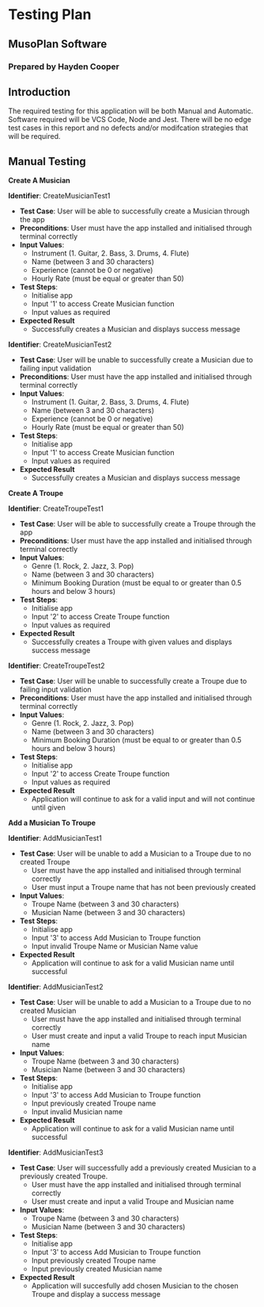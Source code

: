 # Testing Plan

## MusoPlan Software

### Prepared by Hayden Cooper

## Introduction

The required testing for this application will be both Manual and Automatic.
Software required will be VCS Code, Node and Jest.
There will be no edge test cases in this report and no defects and/or modifcation strategies that will be required.

## Manual Testing

**Create A Musician**

**Identifier**: CreateMusicianTest1

  * **Test Case**: User will be able to successfully create a Musician through the app
  * **Preconditions**: User must have the app installed and initialised through terminal correctly
  * **Input Values**: 
    * Instrument (1. Guitar, 2. Bass, 3. Drums, 4. Flute)
    * Name (between 3 and 30 characters)
    * Experience (cannot be 0 or negative)
    * Hourly Rate (must be equal or greater than 50)
  * **Test Steps**:
    * Initialise app
    * Input '1' to access Create Musician function
    * Input values as required
  * **Expected Result**
    * Successfully creates a Musician and displays success message
    
**Identifier**: CreateMusicianTest2

  * **Test Case**: User will be unable to successfully create a Musician due to failing input validation
  * **Preconditions**: User must have the app installed and initialised through terminal correctly
  * **Input Values**: 
    * Instrument (1. Guitar, 2. Bass, 3. Drums, 4. Flute)
    * Name (between 3 and 30 characters)
    * Experience (cannot be 0 or negative)
    * Hourly Rate (must be equal or greater than 50)
  * **Test Steps**:
    * Initialise app
    * Input '1' to access Create Musician function
    * Input values as required
  * **Expected Result**
    * Successfully creates a Musician and displays success message


**Create A Troupe**
  
**Identifier**: CreateTroupeTest1

  * **Test Case**: User will be able to successfully create a Troupe through the app
  * **Preconditions**: User must have the app installed and initialised through terminal correctly
  * **Input Values**: 
    * Genre (1. Rock, 2. Jazz, 3. Pop)
    * Name (between 3 and 30 characters)
    * Minimum Booking Duration (must be equal to or greater than 0.5 hours and below 3 hours)
  * **Test Steps**:
    * Initialise app
    * Input '2' to access Create Troupe function
    * Input values as required
  * **Expected Result**
    * Successfully creates a Troupe with given values and displays success message

**Identifier**: CreateTroupeTest2

  * **Test Case**: User will be unable to successfully create a Troupe due to failing input validation
  * **Preconditions**: User must have the app installed and initialised through terminal correctly
  * **Input Values**: 
    * Genre (1. Rock, 2. Jazz, 3. Pop)
    * Name (between 3 and 30 characters)
    * Minimum Booking Duration (must be equal to or greater than 0.5 hours and below 3 hours)
  * **Test Steps**:
    * Initialise app
    * Input '2' to access Create Troupe function
    * Input values as required
  * **Expected Result**
    * Application will continue to ask for a valid input and will not continue until given


**Add a Musician To Troupe**

**Identifier**: AddMusicianTest1

  * **Test Case**: User will be unable to add a Musician to a Troupe due to no created Troupe
    * User must have the app installed and initialised through terminal correctly
    * User must input a Troupe name that has not been previously created
  * **Input Values**: 
    * Troupe Name (between 3 and 30 characters)
    * Musician Name (between 3 and 30 characters)
  * **Test Steps**:
    * Initialise app
    * Input '3' to access Add Musician to Troupe function
    * Input invalid Troupe Name or Musician Name value
  * **Expected Result**
    * Application will continue to ask for a valid Musician name until successful


**Identifier**: AddMusicianTest2

  * **Test Case**: User will be unable to add a Musician to a Troupe due to no created Musician
    * User must have the app installed and initialised through terminal correctly
    * User must create and input a valid Troupe to reach input Musician name
  * **Input Values**: 
    * Troupe Name (between 3 and 30 characters)
    * Musician Name (between 3 and 30 characters)
  * **Test Steps**:
    * Initialise app
    * Input '3' to access Add Musician to Troupe function
    * Input previously created Troupe name
    * Input invalid Musician name
  * **Expected Result**
    * Application will continue to ask for a valid Musician name until successful

**Identifier**: AddMusicianTest3

  * **Test Case**: User will successfully add a previously created Musician to a previously created Troupe.
    * User must have the app installed and initialised through terminal correctly
    * User must create and input a valid Troupe and Musician name
  * **Input Values**: 
    * Troupe Name (between 3 and 30 characters)
    * Musician Name (between 3 and 30 characters)
  * **Test Steps**:
    * Initialise app
    * Input '3' to access Add Musician to Troupe function
    * Input previously created Troupe name
    * Input previously created Musician name
  * **Expected Result**
    * Application will succesfully add chosen Musician to the chosen Troupe and display a success message
